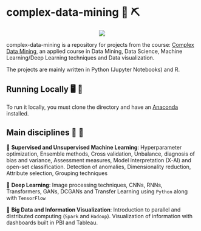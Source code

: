 # complex-data-mining :scroll: :pick:	


<p align="center">
  <img src="https://www.ic.unicamp.br/~mdc/images/fractal.png" />
</p>

complex-data-mining is a repository for projects from the course: [Complex Data Mining](https://www.ic.unicamp.br/~mdc/), an applied course in Data Mining, Data Science, Machine Learning/Deep Learning techniques and Data visualization. 

The projects are mainly written in Python (Jupyter Notebooks) and R.

## Running Locally :desktop_computer: :electric_plug:

To run it locally, you must clone the directory and have an [Anaconda](https://www.anaconda.com/) installed.

## Main disciplines :blue_book: :closed_book:

:star2: **Supervised and Unsupervised Machine Learning**: Hyperparameter optimization, Ensemble methods, Cross validation, Unbalance, diagnosis of bias and variance, Assessment measures, Model interpretation (X-AI) and open-set classification. Detection of anomalies, Dimensionality reduction, Attribute selection, Grouping techniques

:star2: **Deep Learning**: Image processing techniques, CNNs, RNNs, Transformers, GANs, DCGANs and Transfer Learning using `Python` along with `TensorFlow`

:star2: **Big Data and Information Visualization**: Introduction to parallel and distributed computing (`Spark` and `Hadoop`). Visualization of information with dashboards built in PBI and Tableau.